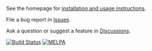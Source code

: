 See the homepage for [installation and usage instructions](http://company-mode.github.io/).

File a bug report in [Issues](https://github.com/company-mode/company-mode/issues).

Ask a question or suggest a feature in [Discussions](https://github.com/company-mode/company-mode/discussions/).

[![Build Status](https://github.com/company-mode/company-mode/actions/workflows/ci.yml/badge.svg)](https://github.com/company-mode/company-mode/actions/workflows/ci.yml)
[![MELPA](https://melpa.org/packages/company-badge.svg)](https://melpa.org/#/company)
